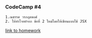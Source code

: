 ### CodeCamp #4
    1.ณธรรศ วรกฤตพงศ์
    2. ให้ทำโจทย์จาก ข้อที่ 2 ใหม่โดยให้เขียนแบบใช้ JSX
    
[link to homework](https://codepen.io/nathat-the-encoder/pen/ExjZzJE)